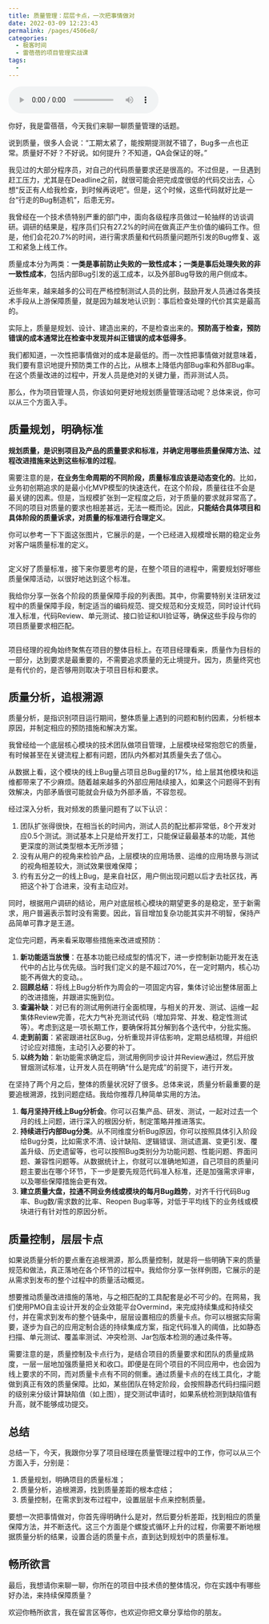 ```yaml
---
title: 质量管理：层层卡点，一次把事情做对
date: 2022-03-09 12:23:43
permalink: /pages/4506e8/
categories:
  - 极客时间
  - 雷蓓蓓的项目管理实战课
tags:
  - 
---
```

<audio title="11.质量管理：层层卡点，一次把事情做对" src="https://static001.geekbang.org/resource/audio/53/61/53dfb7864612e7b93a76434aec4ba961.mp3" controls="controls"></audio> 
<p>你好，我是雷蓓蓓，今天我们来聊一聊质量管理的话题。</p><p>说到质量，很多人会说：“工期太紧了，能按期提测就不错了，Bug多一点也正常。质量好不好？不好说。如何提升？不知道，QA会保证的呀。”</p><p>我见过的大部分程序员，对自己的代码质量要求还是很高的。不过但是，一旦遇到赶工压力，尤其是在Deadline之前，就很可能会把完成度很低的代码交出去，心想“反正有人给我检查，到时候再说吧”。但是，这个时候，这些代码就好比是一台“行走的Bug制造机”，后患无穷。</p><p>我曾经在一个技术债特别严重的部门中，面向各级程序员做过一轮抽样的访谈调研。调研的结果是，程序员们只有27.2%的时间在做真正产生价值的编码工作。但是，他们会花20.7%的时间，进行需求质量和代码质量问题所引发的Bug修复、返工和紧急上线工作。</p><p>质量成本分为两类：<strong>一类是事前防止失败的一致性成本；一类是事后处理失败的非一致性成本</strong>，包括内部Bug引发的返工成本，以及外部Bug导致的用户侧成本。</p><p>近些年来，越来越多的公司在严格控制测试人员的比例，鼓励开发人员通过各类技术手段从上游保障质量，就是因为越发地认识到：事后检查处理的代价其实是最高的。</p><p>实际上，质量是规划、设计、建造出来的，不是检查出来的。<strong>预防高于检查，预防错误的成本通常比在检查中发现并纠正错误的成本低得多</strong>。</p><!-- [[[read_end]]] --><p>我们都知道，一次性把事情做对的成本是最低的。而一次性把事情做对就意味着，我们要有意识地提升预防类工作的占比，从根本上降低内部Bug率和外部Bug率。在这个质量改进的过程中，开发人员是绝对的关键力量，而非测试人员。</p><p>那么，作为项目管理人员，你该如何更好地规划质量管理活动呢？总体来说，你可以从三个方面入手。</p><h2><strong>质量规划，明确标准</strong></h2><p><strong>规划质量，是识别项目及产品的质量要求和标准，并确定用哪些质量保障方法、过程改进措施来达到这些标准的过程</strong>。</p><p>需要注意的是，<strong>在业务生命周期的不同阶段，质量标准应该是动态变化的</strong>。比如，业务初创期追求的是最小化MVP模型的快速迭代，在这个阶段，质量往往不会是最关键的因素。但是，当规模扩张到一定程度之后，对于质量的要求就非常高了。不同的项目对质量的要求也相差甚远，无法一概而论。因此，<strong>只能结合具体项目和具体阶段的质量诉求，对质量的标准进行合理定义</strong>。</p><p>你可以参考一下下面这张图片，它展示的是，一个已经进入规模增长期的稳定业务对客户端质量标准的定义。</p><p><img src="https://static001.geekbang.org/resource/image/5f/85/5fb632ae80d6f06b376ed2286b991985.png?wh=1576x1148" alt=""></p><p>定义好了质量标准，接下来你要思考的是，在整个项目的进程中，需要规划好哪些质量保障活动，以很好地达到这个标准。</p><p>我给你分享一张各个阶段的质量保障手段的列表图。其中，你需要特别关注研发过程中的质量保障手段，制定适当的编码规范、提交规范和分支规范，同时设计代码准入标准，代码Review、单元测试、接口验证和UI验证等，确保这些手段与你的项目质量要求相匹配。</p><p><img src="https://static001.geekbang.org/resource/image/b0/64/b09ed4bc9052cd4bca4615075c7ba164.png?wh=2270x916" alt=""></p><p>项目经理的视角始终聚焦在项目的整体目标上。在项目经理看来，质量作为目标的一部分，达到要求是最重要的，不需要追求质量的无止境提升。因为，质量终究也是有代价的，是否够用则取决于项目目标和要求。</p><h2><strong>质量分析，追根溯源</strong></h2><p>质量分析，是指识别项目运行期间，整体质量上遇到的问题和制约因素，分析根本原因，并制定相应的预防措施和解决方案。</p><p>我曾经给一个底层核心模块的技术团队做项目管理，上层模块经常抱怨它的质量，有时候甚至在关键流程上都有问题，团队内外都对其质量失去了信心。</p><p>从数据上看，这个模块的线上Bug量占项目总Bug量的17%，给上层其他模块和运维都带来了不少麻烦。随着越来越多的外部应用陆续接入，如果这个问题得不到有效解决，内部矛盾很可能就会升级为外部矛盾，不容忽视。</p><p>经过深入分析，我对频发的质量问题有了以下认识：</p><ol>
<li>团队扩张得很快，在相当长的时间内，测试人员的配比都非常低，8个开发对应0.5个测试。测试基本上只是给开发打工，只能保证最最基本的功能，其他更深度的测试类型根本无所涉猎；</li>
<li>没有从用户的视角来检验产品，上层模块的应用场景、运维的应用场景与测试的视角相差较大，测试效果很难保障；</li>
<li>约有五分之一的线上Bug，是来自社区，用户侧出现问题以后才去社区找，再把这个补丁合进来，没有主动应对。</li>
</ol><p>同时，根据用户调研的结论，用户对底层核心模块的期望更多的是稳定，至于新需求，用户普遍表示暂时没有需要。因此，盲目增加复杂功能其实并不明智，保持产品简单可靠才是王道。</p><p>定位完问题，再来看采取哪些措施来改进或预防：</p><ol>
<li><strong>新功能适当放慢</strong>：在基本功能已经成型的情况下，进一步控制新功能开发在迭代中的占比与优先级。当时我们定义的是不超过70%，在一定时期内，核心功能不再做大的变动。。</li>
<li><strong>回顾总结</strong>：将线上Bug分析作为周会的一项固定内容，集体讨论出整体层面上的改进措施，并跟进实施到位。</li>
<li><strong>查漏补缺</strong>：对已有的测试用例进行全面梳理，与相关的开发、测试、运维一起集体Review完善，花大力气补充测试代码（增加异常、并发、稳定性测试等）。考虑到这是一项长期工作，要确保将其分解到各个迭代中，分批实施。</li>
<li><strong>走到前面</strong>：紧密跟进社区Bug，分析重现并评估影响，定期总结梳理，并组织讨论应对措施，主动引入必要的补丁。</li>
<li><strong>以终为始</strong>：新功能需求确定后，测试用例同步设计并Review通过，然后开放冒烟测试标准，让开发人员在明确“什么是完成”的前提下，进行开发。</li>
</ol><p>在坚持了两个月之后，整体的质量状况好了很多。总体来说，质量分析最重要的是要追根溯源，找到问题症结。我给你推荐几种简单实用的方法。</p><ol>
<li><strong>每月坚持开线上Bug分析会</strong>。你可以召集产品、研发、测试，一起对过去一个月的线上问题，进行深入的根因分析，制定策略并推进落实。</li>
<li><strong>持续进行内部Bug分类</strong>。从不同维度分析Bug原因，你可以按照具体引入阶段给Bug分类，比如需求不清、设计缺陷、逻辑错误、测试遗漏、变更引发、覆盖升级、历史遗留等，也可以按照Bug类别分为功能问题、性能问题、界面问题、兼容性问题等。从数据统计上，你就可以准确地知道，自己项目的质量问题主要出在哪个环节，下一步是要先规范代码准入标准，还是加强需求评审，以及哪些保障措施会更有效。</li>
<li><strong>建立质量大盘，拉通不同业务线或模块的每月Bug趋势</strong>，对齐千行代码Bug率、Bug数/需求数的比率、Reopen Bug率等，对低于平均线下的业务线或模块进行有针对性的原因分析。</li>
</ol><h2><strong>质量控制，层层卡点</strong></h2><p>如果说质量分析的要点重在追根溯源，那么质量控制，就是将一些明确下来的质量规范和做法，真正落地在各个环节的过程中。我给你分享一张样例图，它展示的是从需求到发布的整个过程中的质量活动概览。</p><p><img src="https://static001.geekbang.org/resource/image/66/0d/661a2601c404633f61b0f5be211b180d.png?wh=2276x734" alt=""><br>
想要推动质量改进措施的落地，与之相匹配的工具配套是必不可少的。在网易，我们使用PMO自主设计开发的企业效能平台Overmind，来完成持续集成和持续交付，并在需求到发布的整个链条中，层层设置相应的质量卡点。你可以根据实际需要，逐步为自己的应用定制合适的持续集成方案，指定代码准入的阈值，比如静态扫描、单元测试、覆盖率测试、冲突检测、Jar包版本检测的通过条件等。</p><p><img src="https://static001.geekbang.org/resource/image/7e/48/7e90e0e043912eb25761b5e3f8837b48.png?wh=2022x1042" alt=""><br>
需要注意的是，质量控制及卡点行为，是结合项目的质量要求和团队的质量成熟度，一层一层地加强质量把关和收口。即便是在同个项目的不同应用中，也会因为线上要求的不同，而对质量卡点有不同的侧重。通过质量卡点的在线工具化，才能做到真正有效的质量保障。比如，某些团队在特定阶段，会按照静态代码扫描问题的级别来分级计算缺陷值（如上图），提交测试申请时，如果系统检测到缺陷值有升高，就不能够成功提交。</p><h2><strong>总结</strong></h2><p>总结一下，今天，我跟你分享了项目经理在质量管理过程中的工作，你可以从三个方面入手，分别是：</p><ol>
<li>质量规划，明确项目的质量标准；</li>
<li>质量分析，追根溯源，找到质量差距的根本症结；</li>
<li>质量控制，在需求到发布过程中，设置层层卡点来控制质量。</li>
</ol><p>要想一次把事情做对，你首先得明确什么是对，然后要分析差距，找到相应的质量保障方法，并不断迭代。这三个方面是个螺旋式循环上升的过程，你需要不断地根据质量分析的结果，设置合适的质量卡点，直到达到规划中的质量标准。</p><h2><strong>畅所欲言</strong></h2><p>最后，我想请你来聊一聊，你所在的项目中技术债的整体情况，你在实践中有哪些好办法，来持续保障质量？</p><p>欢迎你畅所欲言，我在留言区等你，也欢迎你把文章分享给你的朋友。</p>